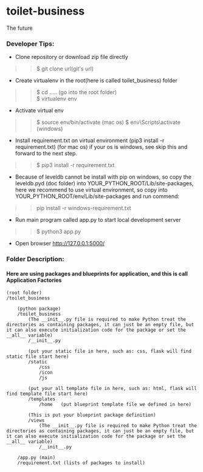 # toilet-business
The future

### Developer Tips:
* Clone repository or download zip file directly
>>$ git clone url(git's url)
* Create virtualenv in the root(here is called toilet_business) folder
>>$ cd ..... (go into the root folder)  
>>$ virtualenv env
* Activate virtual env
>>$ source env/bin/activate (mac os)
>>$ env\Scripts\activate (windows)
* Install requirement.txt on virtual environment (pip3 install -r requirement.txt) (for mac os)
  if your os is windows, see skip this and forward to the next step.
>>$ pip3 install -r requirement.txt
* Because of leveldb cannot be install with pip on windows, so copy the leveldb.pyd (doc folder) into YOUR_PYTHON_ROOT/Lib/site-packages,
  here we recommend to use virtual environment, so copy into YOUR_PYTHON_ROOT/env/Lib/site-packages and run commend:
>> pip install -r windows-requirement.txt
* Run main program called app.py to start local development server
>>$ python3 app.py
* Open browser http://127.0.0.1:5000/

### Folder Description:
#### Here are using packages and blueprints for application, and this is call Application Factories
    (root folder)
    /toilet_business
     
        (python package)
        /toilet_business
            (The __init__.py file is required to make Python treat the directories as containing packages, it can just be an empty file, but it can also execute initialization code for the package or set the __all__ variable)
            /__init__.py
            
            (put your static file in here, such as: css, flask will find static file start here)
            /static
                /css
                /icon
                /js
            
            (put your all template file in here, such as: html, flask will find template file start here)
            /templates
                /home   (put blueprint template file we defined in here)
            
            (This is put your blueprint package definition)
            /views
                (The __init__.py file is required to make Python treat the directories as containing packages, it can just be an empty file, but it can also execute initialization code for the package or set the __all__ variable)
                /__init__.py
          
        /app.py (main)
        /requirement.txt (lists of packages to install)